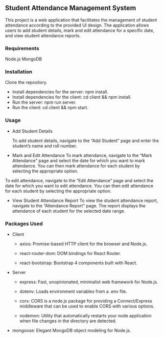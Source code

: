  ## Student Attendance Management System

This project is a web application that facilitates the management of student attendance according to the provided UI design. The application allows users to add student details, mark and edit attendance for a specific date, and view student attendance reports.

### Requirements

Node.js
MongoDB

### Installation

Clone the repository.

* Install dependencies for the server: npm install.
* Install dependencies for the client: cd client && npm install.
* Run the server: npm run server.
* Run the client: cd client && npm start.

### Usage
* Add Student Details

  To add student details, navigate to the “Add Student” page and enter the student’s name and roll number.

* Mark and Edit Attendance
To mark attendance, navigate to the “Mark Attendance” page and select the date for which you want to mark attendance. You can then mark attendance for each student by selecting the appropriate option.

To edit attendance, navigate to the “Edit Attendance” page and select the date for which you want to edit attendance. You can then edit attendance for each student by selecting the appropriate option.

* View Student Attendance Report
To view the student attendance report, navigate to the “Attendance Report” page. The report displays the attendance of each student for the selected date range.


### Packages Used

* Client

  * axios: Promise-based HTTP client for the browser and Node.js.
  
  * react-router-dom: DOM bindings for React Router.
  
  * react-bootstrap: Bootstrap 4 components built with React.
 
* Server

  * express: Fast, unopinionated, minimalist web framework for Node.js.
  
  * dotenv: Loads environment variables from a .env file.
  
  * cors: CORS is a node.js package for providing a Connect/Express middleware that can be used to enable CORS with various options.
  
  * nodemon: Utility that automatically restarts your node application when file changes in the directory are detected.

* mongoose: Elegant MongoDB object modeling for Node.js.


